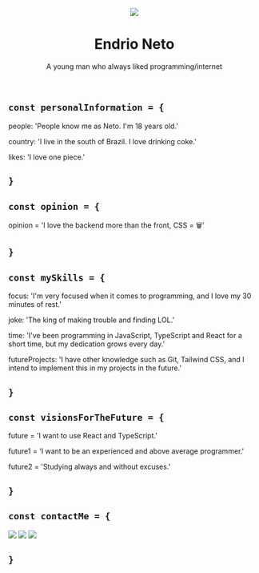 <p align="center">
<img src="https://github.com/httpsNeto/httpsNeto/assets/107814422/1aee554e-fd8a-453c-97d2-bd59aee72e62">
</p>
<h1 align="center">Endrio Neto</h1>

  <p align="center">
    A young man who always liked programming/internet
    <!---I know that `br` is not the best way of do it, but i just think on that-->
    <br />
    <br />
    <br />
  </p>
  
## ```const personalInformation = {```

people: 'People know me as Neto. I'm 18 years old.'

country: 'I live in the south of Brazil. I love drinking coke.'

likes: 'I love one piece.'

## ```}```

## ```const opinion = {```

opinion = 'I love the backend more than the front, CSS = 🗑️'

## ```}```

## ```const mySkills = {```

focus: 'I'm very focused when it comes to programming, and I love my 30 minutes of rest.'

joke: 'The king of making trouble and finding LOL.'

time: 'I've been programming in JavaScript, TypeScript and React for a short time, but my dedication grows every day.'

futureProjects: 'I have other knowledge such as Git, Tailwind CSS, and I intend to implement this in my projects in the future.'

## ```}```

## ```const visionsForTheFuture = {```

future = 'I want to use React and TypeScript.'

future1 = 'I want to be an experienced and above average programmer.'

future2 = 'Studying always and without excuses.'

## ```}```

## ```const contactMe = {```

  <a href="https://instagram.com/eiiineto" target="_blank"><img src="https://img.shields.io/badge/-Instagram-%23E4405F?style=for-the-badge&logo=instagram&logoColor=white" target="_blank"></a>
  <a href="https://www.twitch.tv/netinhun" target="_blank"><img src="https://img.shields.io/badge/Twitch-9146FF?style=for-the-badge&logo=twitch&logoColor=white" target="_blank"></a>
  <a href="https://twitter.com/netinhuun" target="_blank"><img src="https://img.shields.io/badge/X-000?style=for-the-badge&logo=x" target="_blank"></a> 
  
## ```}```
